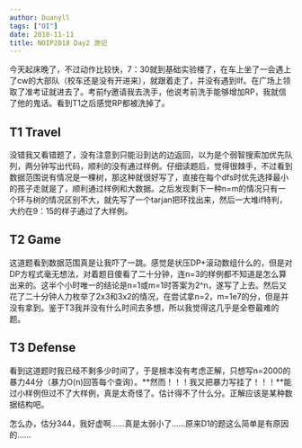 ```yaml
---
author: Duanyll
tags: ["OI"]
date: 2018-11-11
title: NOIP2018 Day2 游记
---
```


今天起床晚了，不过动作比较快，7：30就到基础实验楼了，在车上坐了一会遇上了cw的大部队（校车还是没有开进来），就跟着走了，并没有遇到llf。在广场上领取了准考证就进去了。考前fy邀请我去洗手，他说考前洗手能够增加RP，我就信了他的鬼话。看到T1之后感觉RP都被洗掉了。

<!-- more -->

## T1 Travel

没错我又看错题了，没有注意到只能沿到达的边返回，以为是个弱智搜索加优先队列，两分钟写出代码，顺利的没有通过样例。仔细读题后，觉得很棘手，不过看到数据范围说有情况是一棵树，那这种就很好写了，直接在每个dfs时优先选择最小的孩子走就是了，顺利通过样例和大数据。之后发现剩下一种n=m的情况只有一个环与树的情况区别不大，就先写了一个tarjan把环找出来，然后一大堆if特判，大约在9：15的样子通过了大样例。

## T2 Game

这道题看到数据范围真是让我吓了一跳。感觉是状压DP+滚动数组什么的，但是对DP方程式毫无想法，对着题目傻看了二十分钟，连n=3的样例都不知道是怎么算出来的。这半个小时唯一的结论是n=1或m=1时答案为2^n，遂写了上去。然后又花了二十分钟人力枚举了2x3和3x2的情况，在尝试拿n=2，m=1e7的分，但是并没有拿到。鉴于T3我并没有什么时间去多想，所以我觉得这几乎是全卷最难的题。

## T3 Defense

看到这道题时我已经不剩多少时间了，于是根本没有考虑正解，只想写n=2000的暴力44分（暴力O(n)回答每个查询）。**然而！！！我又把暴力写挂了！！！**能过小样例但过不了大样例，真是太奇怪了。估计得不了什么分。正解应该是某种数据结构吧。

怎么办，估分344，我好虚啊……真是太弱小了……原来D1的题这么简单是有原因的……